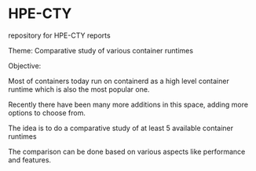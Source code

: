 # HPE-CTY
repository for HPE-CTY reports

Theme: Comparative study of various container runtimes

Objective:

Most of containers today run on containerd as a high level container runtime which is also the most popular one. 

Recently there have been many more additions in this space, adding more options to choose from.

The idea is to do a comparative study of at least 5 available container runtimes
 
The comparison can be done based on various aspects like performance and features. 
